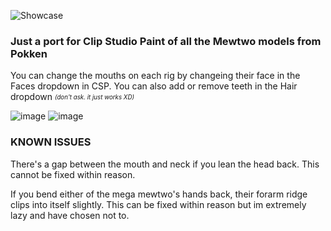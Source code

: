 ![Showcase](https://user-images.githubusercontent.com/47396668/222947823-c9520f0d-5904-4444-821e-80cb1e58b775.png)

### Just a port for Clip Studio Paint of all the Mewtwo models from Pokken

You can change the mouths on each rig by changeing their face in the Faces dropdown in CSP. You can also add or remove teeth in the Hair dropdown <sub><sup>*(don't ask. it just works XD)*</sup></sub>

![image](https://user-images.githubusercontent.com/47396668/222949517-d2c5da10-d9a5-4111-91b5-299437219ea4.png)
![image](https://user-images.githubusercontent.com/47396668/222949530-a2b8a06b-5497-482d-a63e-381a12c83e0f.png)


### KNOWN ISSUES

There's a gap between the mouth and neck if you lean the head back. This cannot be fixed within reason.

If you bend either of the mega mewtwo's hands back, their forarm ridge clips into itself slightly. This can be fixed within reason but im extremely lazy and have chosen not to.
